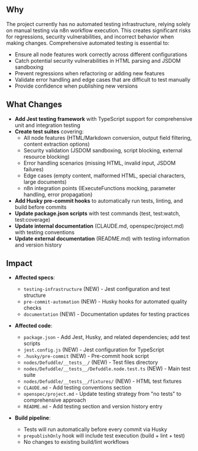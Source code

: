 ## Why

The project currently has no automated testing infrastructure, relying solely on manual testing via n8n workflow execution. This creates significant risks for regressions, security vulnerabilities, and incorrect behavior when making changes. Comprehensive automated testing is essential to:

- Ensure all node features work correctly across different configurations
- Catch potential security vulnerabilities in HTML parsing and JSDOM sandboxing
- Prevent regressions when refactoring or adding new features
- Validate error handling and edge cases that are difficult to test manually
- Provide confidence when publishing new versions

## What Changes

- **Add Jest testing framework** with TypeScript support for comprehensive unit and integration testing
- **Create test suites** covering:
  - All node features (HTML/Markdown conversion, output field filtering, content extraction options)
  - Security validation (JSDOM sandboxing, script blocking, external resource blocking)
  - Error handling scenarios (missing HTML, invalid input, JSDOM failures)
  - Edge cases (empty content, malformed HTML, special characters, large documents)
  - n8n integration points (IExecuteFunctions mocking, parameter handling, error propagation)
- **Add Husky pre-commit hooks** to automatically run tests, linting, and build before commits
- **Update package.json scripts** with test commands (test, test:watch, test:coverage)
- **Update internal documentation** (CLAUDE.md, openspec/project.md) with testing conventions
- **Update external documentation** (README.md) with testing information and version history

## Impact

- **Affected specs**:
  - `testing-infrastructure` (NEW) - Jest configuration and test structure
  - `pre-commit-automation` (NEW) - Husky hooks for automated quality checks
  - `documentation` (NEW) - Documentation updates for testing practices

- **Affected code**:
  - `package.json` - Add Jest, Husky, and related dependencies; add test scripts
  - `jest.config.js` (NEW) - Jest configuration for TypeScript
  - `.husky/pre-commit` (NEW) - Pre-commit hook script
  - `nodes/Defuddle/__tests__/` (NEW) - Test files directory
  - `nodes/Defuddle/__tests__/Defuddle.node.test.ts` (NEW) - Main test suite
  - `nodes/Defuddle/__tests__/fixtures/` (NEW) - HTML test fixtures
  - `CLAUDE.md` - Add testing conventions section
  - `openspec/project.md` - Update testing strategy from "no tests" to comprehensive approach
  - `README.md` - Add testing section and version history entry

- **Build pipeline**:
  - Tests will run automatically before every commit via Husky
  - `prepublishOnly` hook will include test execution (build + lint + test)
  - No changes to existing build/lint workflows
